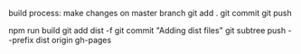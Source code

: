 build process:
make changes on master branch
git add .
git commit 
git push

npm run build
git add dist -f
git commit "Adding dist files"
git subtree push --prefix dist origin gh-pages
